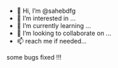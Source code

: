 - 👋 Hi, I’m @sahebdfg
- 👀 I’m interested in ...
- 🌱 I’m currently learning ...
- 💞️ I’m looking to collaborate on ...
- 📫 reach me if needed...

<!---
sahebdfg/sahebdfg is a ✨ special ✨ repository because its `README.md` (this file) appears on your GitHub profile.
You can click the Preview link to take a look at your changes.
--->
some bugs fixed !!!
